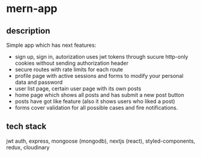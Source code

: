 # mern-app

## description
Simple app which has next features: 
- sign up, sign in, autorization uses jwt tokens through sucure http-only cookies without sending authorization header 
- secure routes with rate limits for each route 
- profile page with active sessions and forms to modify your personal data and password 
- user list page, certain user page with its own posts 
- home page which shows all posts and has submit a new post button 
- posts have got like feature (also it shows users who liked a post) 
- forms cover validation for all possible cases and fire notifications.

## tech stack
jwt auth, express, mongoose (mongodb), nextjs (react), styled-components, redux, cloudinary
